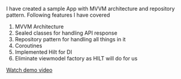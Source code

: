 

I have created a sample App with MVVM architecture and repository pattern. Following features I have covered
 1. MVVM Architecture
 2. Sealed classes for handling API response
 3. Repository pattern for handling all things in it
 4. Coroutines  
 5. Implemented Hilt for DI 
 6. Eliminate viewmodel factory as HILT will do for us 

[Watch demo video](/Users/a.r/Desktop/untitled.webm)

